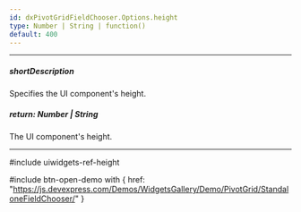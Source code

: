 ```yaml
---
id: dxPivotGridFieldChooser.Options.height
type: Number | String | function()
default: 400
---
```

---
##### shortDescription
Specifies the UI component's height.

##### return: Number | String
The UI component's height.

---
#include uiwidgets-ref-height

#include btn-open-demo with {
    href: "https://js.devexpress.com/Demos/WidgetsGallery/Demo/PivotGrid/StandaloneFieldChooser/"
}